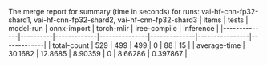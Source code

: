 The merge report for summary (time in seconds) for runs: vai-hf-cnn-fp32-shard1, vai-hf-cnn-fp32-shard2, vai-hf-cnn-fp32-shard3
| items        |    tests |   model-run |   onnx-import |   torch-mlir |   iree-compile |   inference |
|--------------|----------|-------------|---------------|--------------|----------------|-------------|
| total-count  | 529      |    499      |     499       |            0 |       88       |   15        |
| average-time |  30.1682 |     12.8685 |       8.90359 |            0 |        8.66286 |    0.397867 |
